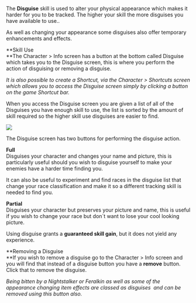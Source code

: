 ---
---
The **Disguise** skill is used to alter your physical appearance which makes it harder for you to be tracked. The higher your skill the more disguises you have available to use..

As well as changing your appearance some disguises also offer temporary enhancements and effects.

**Skill Use  
**The Character > Info screen has a button at the bottom called Disguise which takes you to the Disguise screen, this is where you perform the action of disguising or removing a disguise.

_It is also possible to create a Shortcut, via the Character > Shortcuts screen which allows you to access the Disguise screen simply by clicking a button on the game Shortcut bar._

When you access the Disguise screen you are given a list of all of the Disguises you have enough skill to use, the list is sorted by the amount of skill required so the higher skill use disguises are easier to find.

[![](https://lohcdn.com/images/t_disguise1.jpg)](https://lohcdn.com/images/disguise1.jpg)

The Disguise screen has two buttons for performing the disguise action.

**Full**  
Disguises your character and changes your name and picture, this is particularly useful should you wish to disguise yourself to make your enemies have a harder time finding you.

It can also be useful to experiment and find races in the disguise list that change your race classification and make it so a different tracking skill is needed to find you.

**Partial**  
Disguises your character but preserves your picture and name, this is useful if you wish to change your race but don\`t want to lose your cool looking picture.

Using disguise grants a **guaranteed skill gain**, but it does not yield any experience.

**Removing a Disguise  
**If you wish to remove a disguise go to the Character > Info screen and you will find that instead of a disguise button you have a **remove** button. Click that to remove the disguise.

_Being bitten by a Nightstalker or Feralkin as well as some of the appearance changing item effects are classed as disguises  and can be removed using this button also._